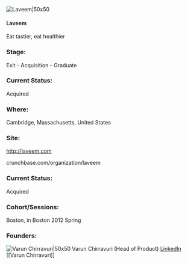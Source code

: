 

![Laveem|50x50](https://apimg.techstars.com/connect/images/image_files/5361/40c2/a6e7/4b16/2700/0008/original/LVEEM.jpg)

#### Laveem
Eat tastier, eat healthier

### Stage: 
Exit - Acquisition - Graduate 

### Current Status: 
Acquired

### Where:
Cambridge, Massachusetts, United States

### Site:
http://laveem.com



crunchbase.com/organization/laveem

### Current Status: 
Acquired

### Cohort/Sessions: 
Boston, in Boston 2012 Spring

### Founders: 

![Varun Chirravuri|50x50](https://s3.amazonaws.com/photos.angel.co/users/84112-medium_jpg?1325624898) Varun Chirravuri (Head of Product) [LinkedIn](https://linkedin.com/in/varun-chirravuri-45708214) [[Varun Chirravuri]]


